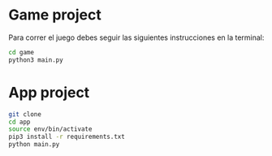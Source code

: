# Game project

Para correr el juego debes seguir las siguientes instrucciones en la terminal:

```sh
cd game
python3 main.py
```

# App project


```sh
git clone
cd app
source env/bin/activate
pip3 install -r requirements.txt
python main.py
```